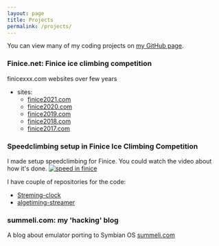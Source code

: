 ```yaml
---
layout: page
title: Projects
permalink: /projects/
---
```


You can view many of my coding projects on [my GitHub page](https://github.com/summeli?tab=repositories).

### Finice.net: Finice ice climbing competition
finicexxx.com websites over few years

- sites:
  - [finice2021.com](https://github.com/Summeli/finice2021.github.io)
  - [finice2020.com](https://github.com/Summeli/finice2020.github.io)
  - [finice2019.com](https://github.com/Summeli/Finice2019)
  - [finice2018.com](https://github.com/Summeli/FinIce2018)
  - [finice2017.com](https://github.com/Summeli/FinIce2017)

### Speedclimbing setup in Finice Ice Climbing Competition
I made setup speedclimbing for Finice. You could watch the video about how it's done.
[![speed in finice](http://img.youtube.com/vi/7SYG0wvdRCA/0.jpg)](http://www.youtube.com/watch?v=7SYG0wvdRCA "speed in finice")

I have couple of repositories for the code:
 - [Streming-clock](https://github.com/Summeli/Streaming-clock)
 - [algetiming-streamer](https://github.com/Summeli/algetiming-streamer)

### summeli.com: my 'hacking' blog
A blog about emulator porting to Symbian OS  [summeli.com](https://summeli.com)
